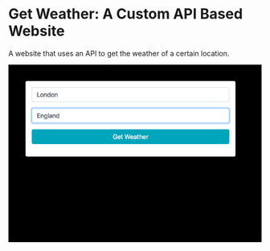 # Get Weather: A Custom API Based Website

A website that uses an API to get the weather of a certain location.

![london](london.png)